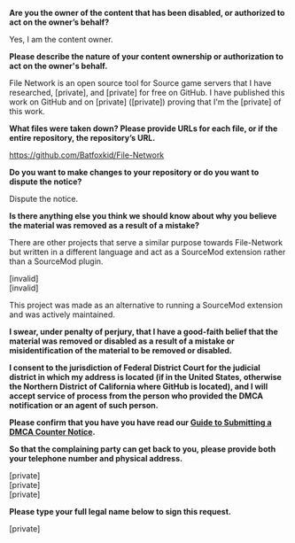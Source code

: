 **Are you the owner of the content that has been disabled, or authorized to act on the owner’s behalf?**

Yes, I am the content owner.

**Please describe the nature of your content ownership or authorization to act on the owner's behalf.**

File Network is an open source tool for Source game servers that I have researched, [private], and [private] for free on GitHub. I have published this work on GitHub and on [private] ([private]) proving that I'm the [private] of this work.

**What files were taken down? Please provide URLs for each file, or if the entire repository, the repository’s URL.**

https://github.com/Batfoxkid/File-Network

**Do you want to make changes to your repository or do you want to dispute the notice?**

Dispute the notice.

**Is there anything else you think we should know about why you believe the material was removed as a result of a mistake?**

There are other projects that serve a similar purpose towards File-Network but written in a different language and act as a SourceMod extension rather than a SourceMod plugin.

[invalid]  
[invalid]

This project was made as an alternative to running a SourceMod extension and was actively maintained.

**I swear, under penalty of perjury, that I have a good-faith belief that the material was removed or disabled as a result of a mistake or misidentification of the material to be removed or disabled.**

**I consent to the jurisdiction of Federal District Court for the judicial district in which my address is located (if in the United States, otherwise the Northern District of California where GitHub is located), and I will accept service of process from the person who provided the DMCA notification or an agent of such person.**

**Please confirm that you have you have read our <a href="https://docs.github.com/articles/guide-to-submitting-a-dmca-counter-notice">Guide to Submitting a DMCA Counter Notice</a>.**

**So that the complaining party can get back to you, please provide both your telephone number and physical address.**

[private]   
[private]    
[private]   

**Please type your full legal name below to sign this request.**

[private]   
